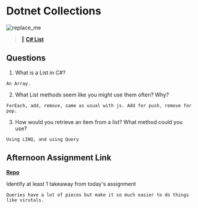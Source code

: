 # Dotnet Collections

![replace_me](https://codeworks.blob.core.windows.net/public/assets/img/illustrations/placeholder.svg)

> **📖 [C# List](https://codeworksacademy.com/fs-student-guide/resources/wk10/02-List-Methods)**

## Questions

1. What is a List in C#?
```
An Array.
```
2. What List methods seem like you might use them often? Why?
```
ForEach, add, remove, same as usual with js. Add for push, remove for pop.
```
3. How would you retrieve an item from a list? What method could you use?
```
Using LINQ, and using Query
```
## Afternoon Assignment Link

**[Repo](https://github.com/ksquaredcoding/GregslistSharp)**

Identify at least 1 takeaway from today's assignment
```
Queries have a lot of pieces but make it so much easier to do things like virutals.
```